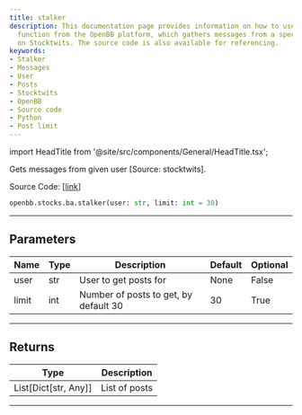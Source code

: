 ```yaml
---
title: stalker
description: This documentation page provides information on how to use the 'stalker'
  function from the OpenBB platform, which gathers messages from a specified user
  on Stocktwits. The source code is also available for referencing.
keywords:
- Stalker
- Messages
- User
- Posts
- Stocktwits
- OpenBB
- Source code
- Python
- Post limit
---
```


import HeadTitle from '@site/src/components/General/HeadTitle.tsx';

<HeadTitle title="stalker - Ba - Stocks - Reference | OpenBB SDK Docs" />

Gets messages from given user [Source: stocktwits].

Source Code: [[link](https://github.com/OpenBB-finance/OpenBBTerminal/tree/main/openbb_terminal/common/behavioural_analysis/stocktwits_model.py#L103)]

```python
openbb.stocks.ba.stalker(user: str, limit: int = 30)
```

---

## Parameters

| Name | Type | Description | Default | Optional |
| ---- | ---- | ----------- | ------- | -------- |
| user | str | User to get posts for | None | False |
| limit | int | Number of posts to get, by default 30 | 30 | True |


---

## Returns

| Type | Description |
| ---- | ----------- |
| List[Dict[str, Any]] | List of posts |
---

